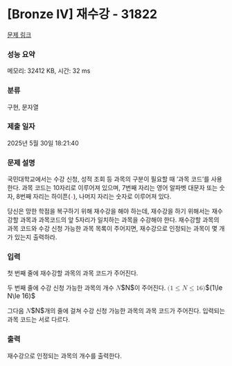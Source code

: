 # [Bronze IV] 재수강 - 31822 

[문제 링크](https://www.acmicpc.net/problem/31822) 

### 성능 요약

메모리: 32412 KB, 시간: 32 ms

### 분류

구현, 문자열

### 제출 일자

2025년 5월 30일 18:21:40

### 문제 설명

<p>국민대학교에서는 수강 신청, 성적 조회 등 과목의 구분이 필요할 때 ’과목 코드’를 사용한다. 과목 코드는 10자리로 이루어져 있으며, 7번째 자리는 영어 알파벳 대문자 또는 숫자, 8번째 자리는 하이픈(<span style="color:#e74c3c;"><code>-</code></span>), 나머지 자리는 숫자로 이루어져 있다.</p>

<p>당신은 망한 학점을 복구하기 위해 재수강을 해야 하는데, 재수강을 하기 위해서는 재수강할 과목과 과목코드의 앞 5자리가 일치하는 과목을 수강해야 한다. 재수강할 과목의 과목 코드와 수강 신청 가능한 과목 목록이 주어지면, 재수강으로 인정되는 과목이 몇 개가 있는지 출력하라.</p>

### 입력 

 <p>첫 번째 줄에 재수강할 과목의 과목 코드가 주어진다.</p>

<p>두 번째 줄에 수강 신청 가능한 과목의 개수 <mjx-container class="MathJax" jax="CHTML" style="font-size: 109%; position: relative;"><mjx-math class="MJX-TEX" aria-hidden="true"><mjx-mi class="mjx-i"><mjx-c class="mjx-c1D441 TEX-I"></mjx-c></mjx-mi></mjx-math><mjx-assistive-mml unselectable="on" display="inline"><math xmlns="http://www.w3.org/1998/Math/MathML"><mi>N</mi></math></mjx-assistive-mml><span aria-hidden="true" class="no-mathjax mjx-copytext">$N$</span></mjx-container>이 주어진다. <mjx-container class="MathJax" jax="CHTML" style="font-size: 109%; position: relative;"><mjx-math class="MJX-TEX" aria-hidden="true"><mjx-mo class="mjx-n"><mjx-c class="mjx-c28"></mjx-c></mjx-mo><mjx-mn class="mjx-n"><mjx-c class="mjx-c31"></mjx-c></mjx-mn><mjx-mo class="mjx-n" space="4"><mjx-c class="mjx-c2264"></mjx-c></mjx-mo><mjx-mi class="mjx-i" space="4"><mjx-c class="mjx-c1D441 TEX-I"></mjx-c></mjx-mi><mjx-mo class="mjx-n" space="4"><mjx-c class="mjx-c2264"></mjx-c></mjx-mo><mjx-mn class="mjx-n" space="4"><mjx-c class="mjx-c31"></mjx-c><mjx-c class="mjx-c36"></mjx-c></mjx-mn><mjx-mo class="mjx-n"><mjx-c class="mjx-c29"></mjx-c></mjx-mo></mjx-math><mjx-assistive-mml unselectable="on" display="inline"><math xmlns="http://www.w3.org/1998/Math/MathML"><mo stretchy="false">(</mo><mn>1</mn><mo>≤</mo><mi>N</mi><mo>≤</mo><mn>16</mn><mo stretchy="false">)</mo></math></mjx-assistive-mml><span aria-hidden="true" class="no-mathjax mjx-copytext">$(1\le N\le 16)$</span> </mjx-container></p>

<p>그다음 <mjx-container class="MathJax" jax="CHTML" style="font-size: 109%; position: relative;"><mjx-math class="MJX-TEX" aria-hidden="true"><mjx-mi class="mjx-i"><mjx-c class="mjx-c1D441 TEX-I"></mjx-c></mjx-mi></mjx-math><mjx-assistive-mml unselectable="on" display="inline"><math xmlns="http://www.w3.org/1998/Math/MathML"><mi>N</mi></math></mjx-assistive-mml><span aria-hidden="true" class="no-mathjax mjx-copytext">$N$</span></mjx-container>개의 줄에 걸쳐 수강 신청 가능한 과목의 과목 코드가 주어진다. 입력되는 과목 코드는 서로 다르다.</p>

### 출력 

 <p>재수강으로 인정되는 과목의 개수를 출력한다.</p>

